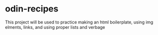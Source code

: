 # odin-recipes

This project will be used to practice making an html boilerplate, using img elments, links, and using proper lists and verbage